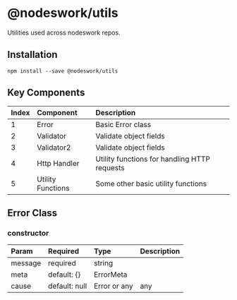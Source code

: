 # @nodeswork/utils

Utilities used across nodeswork repos.

## Installation

    npm install --save @nodeswork/utils

## Key Components

Index | Component         | Description
:-----|:------------------|:--------------------------------------------
1     | Error             | Basic Error class
2     | Validator         | Validate object fields
3     | Validator2        | Validate object fields
4     | Http Handler      | Utility functions for handling HTTP requests
5     | Utility Functions | Some other basic utility functions

## Error Class

### constructor

Param   | Required      | Type         | Description
:-------|:--------------|:-------------|:-----------
message | required      | string       |
meta    | default: {}   | ErrorMeta    |
cause   | default: null | Error or any | any

